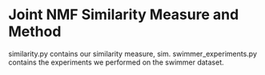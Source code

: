 # Joint NMF Similarity Measure and Method

similarity.py contains our similarity measure, sim.
swimmer_experiments.py contains the experiments we performed on the swimmer dataset.
